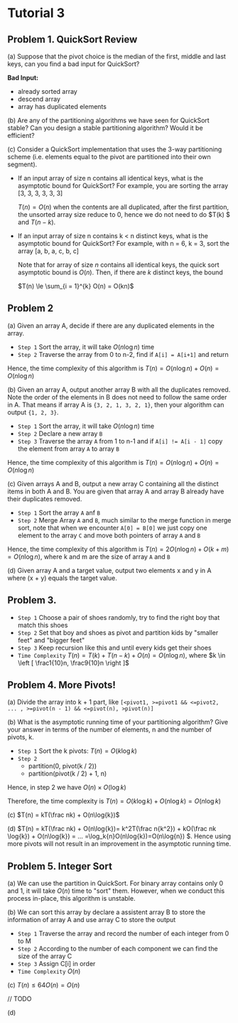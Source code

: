 # Tutorial 3

## Problem 1. QuickSort Review

(a) Suppose that the pivot choice is the median of the first, middle and last keys, can you find a bad input for QuickSort?

**Bad Input:**

- already sorted array
- descend array
- array has duplicated elements

(b) Are any of the partitioning algorithms we have seen for QuickSort stable? Can you design a stable partitioning algorithm? Would it be efficient?

(c) Consider a QuickSort implementation that uses the 3-way partitioning scheme (i.e. elements equal to the pivot are partitioned into their own segment).

- If an input array of size n contains all identical keys, what is the asymptotic bound for QuickSort?
  For example, you are sorting the array [3, 3, 3, 3, 3, 3]

  $T(n) = O(n)$ when the contents are all duplicated, after the first partition, the unsorted array size reduce to 0, hence we do not need to do $T(k) $ and $T(n-k)$.
- If an input array of size n contains k < n distinct keys, what is the asymptotic bound for QuickSort?
  For example, with n = 6, k = 3, sort the array [a, b, a, c, b, c]

  Note that for array of size $n$ contains all identical keys, the quick sort asymptotic bound is $O(n)$. Then, if there are $k$ distinct keys, the bound

  $T(n) \le \sum_{i = 1}^{k} O(n) = O(kn)$

## Problem 2

(a) Given an array A, decide if there are any duplicated elements in the array.

- `Step 1` Sort the array, it will take $O(n\log{n})$ time
- `Step 2` Traverse the array from 0 to n-2, find if `A[i] = A[i+1]` and return

Hence, the time complexity of this algorithm is $T(n) = O(n\log{n}) + O(n) = O(n\log{n})$

(b) Given an array A, output another array B with all the duplicates removed. Note the order of the elements in B does not need to follow the same order in A. That means if array A is `{3, 2, 1, 3, 2, 1}`, then your algorithm can output `{1, 2, 3}`.

- `Step 1` Sort the array, it will take $O(n\log{n})$ time
- `Step 2` Declare a new array `B`
- `Step 3` Traverse the array `A` from 1 to n-1 and if `A[i] != A[i - 1]` copy the element from array `A` to array `B`

Hence, the time complexity of this algorithm is $T(n) = O(n\log{n}) + O(n) = O(n\log{n})$

(c) Given arrays A and B, output a new array C containing all the distinct items in both A and B. You are given that array A and array B already have their duplicates removed.

- `Step 1` Sort the array `A` anf `B`
- `Step 2` Merge Array `A` and `B`, much similar to the merge function in merge sort, note that when we encounter `A[0] = B[0]` we just copy one element to the array `C` and move both pointers of array `A` and `B`

Hence, the time complexity of this algorithm is $T(n) = 2O(n\log{n}) + O(k + m) = O(n\log{n})$, where k and m are the size of array `A` and `B`

(d) Given array A and a target value, output two elements x and y in A where (x + y) equals the target value.

## Problem 3.

- `Step 1` Choose a pair of shoes randomly, try to find the right boy that match this shoes
- `Step 2` Set that boy and shoes as pivot and partition kids by "smaller feet" and "bigger feet"
- `Step 3` Keep recursion like this and until every kids get their shoes
- `Time Complexity` $T(n) = T(k) + T(n - k) + O(n) = O(n\log{n})$, where $k \in \left [  \frac1{10}n, \frac9{10}n \right ]$

## Problem 4. More Pivots!

(a) Divide the array into k + 1 part, like
`[<pivot1, >=pivot1 && <=pivot2, ... , >=pivot(n - 1) && <=pivot(n), >pivot(n)]`

(b) What is the asymptotic running time of your partitioning algorithm? Give your answer in terms of the number of elements, n and the number of pivots, k.

- `Step 1` Sort the k pivots: $T(n) = O(k\log{k})$
- `Step 2`
  - partition(0, pivot(k / 2))
  - partition(pivot(k / 2) + 1, n)

Hence, in step 2 we have $O(n) \times O(\log{k})$

Therefore, the time complexity is $T(n) = O(k\log{k}) + O(n\log{k}) = O(n\log{k})$

(c) $T(n) = kT(\frac nk) + O(n\log{k})$

(d) $T(n) = kT(\frac nk) + O(n\log{k})= k^2T(\frac n{k^2}) + kO(\frac nk \log{k}) + O(n\log{k}) = ... =\log_k{n}O(n\log{k})=O(n\log{n}) $. Hence using more pivots will not result in an improvement in the asymptotic running time.

## Problem 5. Integer Sort

(a) We can use the partition in QuickSort. For binary array contains only 0 and 1, it will take $O(n)$ time to "sort" them. However, when we conduct this process in-place, this algorithm is unstable.

(b) We can sort this array by declare a assistent array B to store the information of array A and use array C to store the output

- `Step 1` Traverse the array and record the number of each integer from 0 to M
- `Step 2` According to the number of each component we can find the size of the array C
- `Step 3` Assign C[i] in order
- `Time Complexity` $O(n)$

(c) $T(n) \le 64O(n) = O(n)$

// TODO

(d) 
